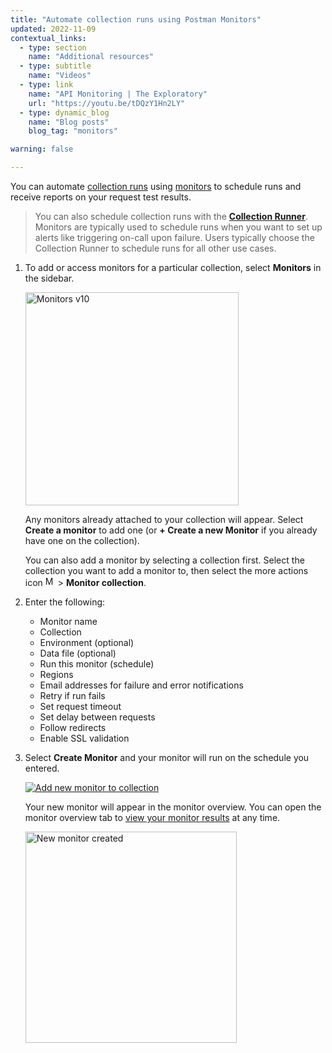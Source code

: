 ```yaml
---
title: "Automate collection runs using Postman Monitors"
updated: 2022-11-09
contextual_links:
  - type: section
    name: "Additional resources"
  - type: subtitle
    name: "Videos"
  - type: link
    name: "API Monitoring | The Exploratory"
    url: "https://youtu.be/tDQzY1Hn2LY"
  - type: dynamic_blog
    name: "Blog posts"
    blog_tag: "monitors"

warning: false

---
```


You can automate [collection runs](/docs/collections/running-collections/intro-to-collection-runs/) using [monitors](/docs/monitoring-your-api/intro-monitors/) to schedule runs and receive reports on your request test results.

> You can also schedule collection runs with the [**Collection Runner**](/docs/collections/running-collections/scheduling-collection-runs/). Monitors are typically used to schedule runs when you want to set up alerts like triggering on-call upon failure. Users typically choose the Collection Runner to schedule runs for all other use cases.

1. To add or access monitors for a particular collection, select __Monitors__ in the sidebar.

    <img alt="Monitors v10" src="https://assets.postman.com/postman-docs/v10/create-a-monitor-v10.jpg" height="341px"/>

    Any monitors already attached to your collection will appear. Select __Create a monitor__ to add one (or __+ Create a new Monitor__ if you already have one on the collection).

    You can also add a monitor by selecting a collection first. Select the collection you want to add a monitor to, then select the more actions icon <img alt="More actions icon" src="https://assets.postman.com/postman-docs/icon-more-actions-v9.jpg#icon" width="16px"> > __Monitor collection__.

1. Enter the following:
    * Monitor name
    * Collection
    * Environment (optional)
    * Data file (optional)
    * Run this monitor (schedule)
    * Regions
    * Email addresses for failure and error notifications
    * Retry if run fails
    * Set request timeout
    * Set delay between requests
    * Follow redirects
    * Enable SSL validation

1. Select __Create Monitor__ and your monitor will run on the schedule you entered.

    [![Add new monitor to collection](https://assets.postman.com/postman-docs/v10/create-new-monitor-overview-1-v10.jpg)](https://assets.postman.com/postman-docs/v10/create-new-monitor-overview-1-v10.jpg)

    Your new monitor will appear in the monitor overview. You can open the monitor overview tab to [view your monitor results](/docs/monitoring-your-api/viewing-monitor-results/) at any time.

    <img alt ="New monitor created" src="https://assets.postman.com/postman-docs/v10/new-monitor-created-v10.jpg" height ="338px"/>
